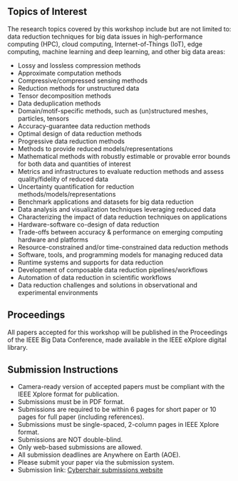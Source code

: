 ## Topics of Interest

The research topics covered by this workshop include but are not limited to: data reduction techniques for big data issues in high-performance computing (HPC), cloud
computing, Internet-of-Things (IoT), edge computing, machine learning and deep learning, and other big data areas:
* Lossy and lossless compression methods
* Approximate computation methods
* Compressive/compressed sensing methods
* Reduction methods for unstructured data
* Tensor decomposition methods
* Data deduplication methods
* Domain/motif-specific methods, such as (un)structured meshes, particles, tensors
* Accuracy-guarantee data reduction methods
* Optimal design of data reduction methods
* Progressive data reduction methods
* Methods to provide reduced models/representations
* Mathematical methods with robustly estimable or provable error bounds for both data and
quantities of interest
* Metrics and infrastructures to evaluate reduction methods and assess quality/fidelity of
reduced data
* Uncertainty quantification for reduction methods/models/representations
* Benchmark applications and datasets for big data reduction
* Data analysis and visualization techniques leveraging reduced data
* Characterizing the impact of data reduction techniques on applications
* Hardware-software co-design of data reduction
* Trade-offs between accuracy & performance on emerging computing hardware and platforms
* Resource-constrained and/or time-constrained data reduction methods
* Software, tools, and programming models for managing reduced data
* Runtime systems and supports for data reduction
* Development of composable data reduction pipelines/workflows
* Automation of data reduction in scientific workflows
* Data reduction challenges and solutions in observational and experimental environments

## Proceedings
All papers accepted for this workshop will be published in the Proceedings of the IEEE Big Data Conference, made available in the IEEE eXplore digital library.

## Submission Instructions
* Camera-ready version of accepted papers must be compliant with the IEEE Xplore format for publication.
* Submissions must be in PDF format.
* Submissions are required to be within 6 pages for short paper or 10 pages for full paper (including references).
* Submissions must be single-spaced, 2-column pages in IEEE Xplore format.
* Submissions are NOT double-blind.
* Only web-based submissions are allowed.
* All submission deadlines are Anywhere on Earth (AOE).
* Please submit your paper via the submission system.
* Submission link: [Cyberchair submissions website](https://wi-lab.com/cyberchair/2025/bigdata25/scripts/submit.php?subarea=S01&undisplay_detail=1&wh=/cyberchair/2025/bigdata25/scripts/ws_submit.php)



